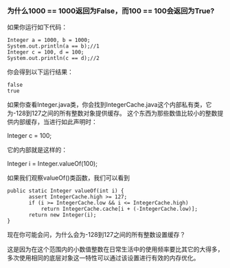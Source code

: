 ### 为什么1000 == 1000返回为False，而100 == 100会返回为True?
如果你运行如下代码：
```
Integer a = 1000, b = 1000; 
System.out.println(a == b);//1
Integer c = 100, d = 100; 
System.out.println(c == d);//2
```
你会得到以下运行结果：
```
false
true
```
如果你查看Integer.java类，你会找到IntegerCache.java这个内部私有类，它为-128到127之间的所有整数对象提供缓存。
这个东西为那些数值比较小的整数提供内部缓存，当进行如此声明时：

Integer c = 100;

它的内部就是这样的：

Integer i = Integer.valueOf(100);

如果我们观察valueOf()类函数，我们可以看到
 ```
 public static Integer valueOf(int i) {
        assert IntegerCache.high >= 127;
        if (i >= IntegerCache.low && i <= IntegerCache.high)
            return IntegerCache.cache[i + (-IntegerCache.low)];
        return new Integer(i);
 }
 ```
现在你可能会问，为什么会为-128到127之间的所有整数设置缓存？

这是因为在这个范围内的小数值整数在日常生活中的使用频率要比其它的大得多，多次使用相同的底层对象这一特性可以通过该设置进行有效的内存优化。